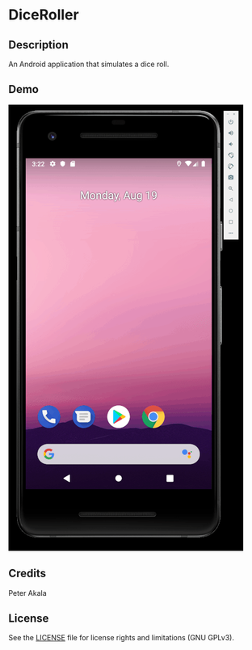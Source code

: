 # DiceRoller

## Description

An Android application that simulates a dice roll.

## Demo

<img src='dice_roller_demo.gif' title='DiceRoller animated demo' width='' alt='DiceRoller demo' />

## Credits

Peter Akala

## License

See the [LICENSE](LICENSE.md) file for license rights and limitations (GNU GPLv3).
